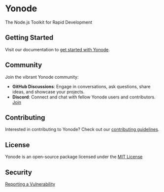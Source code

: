 # Yonode

The Node.js Toolkit for Rapid Development

## Getting Started

Visit our documentation to [get started with Yonode](https://docs.yonode.org).

## Community

Join the vibrant Yonode community:

- **GitHub Discussions**: Engage in conversations, ask questions, share ideas, and showcase your projects.
- **Discord**: Connect and chat with fellow Yonode users and contributors. [Join](https://discord.gg/GFUK9rS9)

## Contributing

Interested in contributing to Yonode? Check out our [contributing guidelines](CONTRIBUTING.md).

## License

Yonode is an open-source package licensed under the [MIT License](LICENSE)

## Security

[Reporting a Vulnerability](SECURITY.md)
